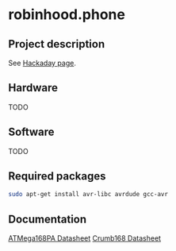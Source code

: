 # robinhood.phone

## Project description

See [Hackaday page](https://hackaday.io/project/178458-robinhoodphone).

## Hardware

TODO

## Software

TODO

## Required packages

```bash
sudo apt-get install avr-libc avrdude gcc-avr
```

## Documentation

[ATMega168PA Datasheet](https://ww1.microchip.com/downloads/en/DeviceDoc/Atmel-9223-Automotive-Microcontrollers-ATmega48PA-ATmega88PA-ATmega168PA_Datasheet.pdf)
[Crumb168 Datasheet](https://www.terraelectronica.ru/pdf/show?pdf_file=%252Fz%252FDatasheet%252FA%252FAVR-CRUMB168-USB.pdf)
